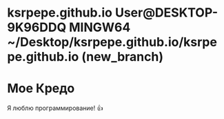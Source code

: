 # ksrpepe.github.io  User@DESKTOP-9K96DDQ MINGW64 ~/Desktop/ksrpepe.github.io/ksrpepe.github.io (new_branch)
# Мое Кредо
Я люблю программирование! 👍
